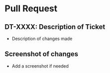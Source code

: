 # Pull Request
## DT-XXXX: Description of Ticket

- Description of changes made

## Screenshot of changes

- Add a screenshot if needed
